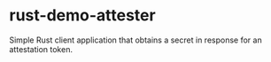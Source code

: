 # rust-demo-attester
Simple Rust client application that obtains a secret in response for an attestation token.
